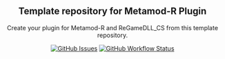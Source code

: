 <h2 align="center">Template repository for Metamod-R Plugin</h2>

<p align="center">Create your plugin for Metamod-R and ReGameDLL_CS from this template repository.</p>

<p align="center">
    <a href="https://github.com/SmileYzn/webmod/issues"><img alt="GitHub Issues" src="https://img.shields.io/github/issues-raw/smileyzn/webmod?style=flat-square"></a>
    <a href="https://github.com/SmileYzn/webmod/actions"><img alt="GitHub Workflow Status" src="https://img.shields.io/github/actions/workflow/status/SmileYzn/webmod/build.yml?branch=main&label=Build&style=flat-square"></a>
</p>

